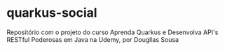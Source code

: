 # quarkus-social
Repositório com o projeto do curso Aprenda Quarkus e Desenvolva API's RESTful Poderosas em Java na Udemy, por Dougllas Sousa
